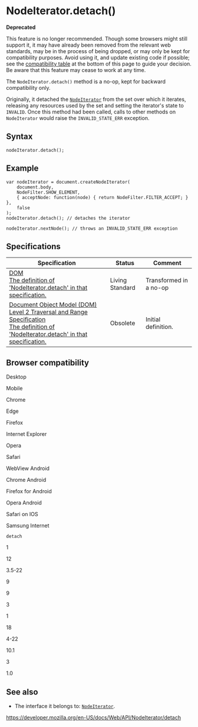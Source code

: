 NodeIterator.detach()
=====================

**Deprecated**

This feature is no longer recommended. Though some browsers might still support it, it may have already been removed from the relevant web standards, may be in the process of being dropped, or may only be kept for compatibility purposes. Avoid using it, and update existing code if possible; see the [compatibility table](#browser_compatibility) at the bottom of this page to guide your decision. Be aware that this feature may cease to work at any time.

The `NodeIterator.detach()` method is a no-op, kept for backward compatibility only.

Originally, it detached the [`NodeIterator`](../nodeiterator) from the set over which it iterates, releasing any resources used by the set and setting the iterator's state to `INVALID`. Once this method had been called, calls to other methods on `NodeIterator` would raise the `INVALID_STATE_ERR` exception.

Syntax
------

    nodeIterator.detach();

Example
-------

    var nodeIterator = document.createNodeIterator(
        document.body,
        NodeFilter.SHOW_ELEMENT,
        { acceptNode: function(node) { return NodeFilter.FILTER_ACCEPT; } },
        false
    );
    nodeIterator.detach(); // detaches the iterator

    nodeIterator.nextNode(); // throws an INVALID_STATE_ERR exception

Specifications
--------------

<table><thead><tr class="header"><th>Specification</th><th>Status</th><th>Comment</th></tr></thead><tbody><tr class="odd"><td><a href="https://dom.spec.whatwg.org/#dom-nodeiterator-detach">DOM<br />
<span class="small">The definition of 'NodeIterator.detach' in that specification.</span></a></td><td><span class="spec-living">Living Standard</span></td><td>Transformed in a no-op</td></tr><tr class="even"><td><a href="https://www.w3.org/TR/DOM-Level-2-Traversal-Range/traversal.html#Traversal-NodeIterator-detach">Document Object Model (DOM) Level 2 Traversal and Range Specification<br />
<span class="small">The definition of 'NodeIterator.detach' in that specification.</span></a></td><td><span class="spec-obsolete">Obsolete</span></td><td>Initial definition.</td></tr></tbody></table>

Browser compatibility
---------------------

Desktop

Mobile

Chrome

Edge

Firefox

Internet Explorer

Opera

Safari

WebView Android

Chrome Android

Firefox for Android

Opera Android

Safari on IOS

Samsung Internet

`detach`

1

12

3.5-22

9

9

3

1

18

4-22

10.1

3

1.0

See also
--------

-   The interface it belongs to: [`NodeIterator`](../nodeiterator).

<a href="https://developer.mozilla.org/en-US/docs/Web/API/NodeIterator/detach" class="_attribution-link">https://developer.mozilla.org/en-US/docs/Web/API/NodeIterator/detach</a>
